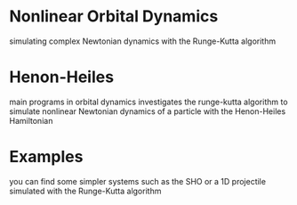 # Nonlinear Orbital Dynamics
simulating complex Newtonian dynamics with the Runge-Kutta algorithm

# Henon-Heiles
main programs in orbital dynamics investigates the runge-kutta algorithm to simulate nonlinear Newtonian dynamics of a particle with the Henon-Heiles Hamiltonian

# Examples
you can find some simpler systems such as the SHO or a 1D projectile simulated with the Runge-Kutta algorithm

